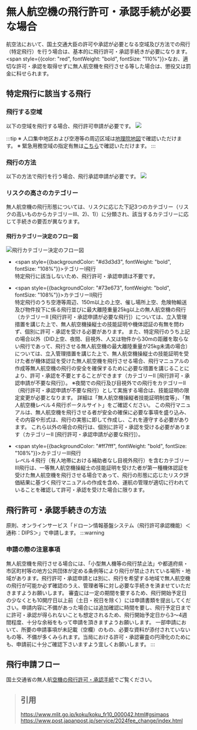 # 無人航空機の飛行許可・承認手続が必要な場合

航空法において、国土交通大臣の許可や承認が必要となる空域及び方法での飛行（特定飛行）を行う場合は、基本的に飛行許可・承認手続きが必要になります。   
<span style={{color: "red", fontWeight: "bold", fontSize: "110%"}}>なお、適切な許可・承認を取得せずに無人航空機を飛行させる等した場合は、懲役又は罰金に科せられます。</span>   
## 特定飛行に該当する飛行
### 飛行する空域
以下の空域を飛行する場合、飛行許可申請が必要です。
![](https://www.mlit.go.jp/common/001486329.png)

:::tip
※ 人口集中地区および空港等の周辺区域は[地理院地図](https://maps.gsi.go.jp/#10/35.675705/139.750214/&base=std&ls=std%7Cdid2020%7Ckokuarea&blend=0&disp=111&lcd=kokuarea&vs=c1g1j0h0k0l0u0t0z0r0s0m0f1)で確認いただけます。
※ 緊急用務空域の指定有無は[こちら](https://www.mlit.go.jp/koku/koku_tk10_000003.html#alert)で確認いただけます。
:::
### 飛行の方法
以下の方法で飛行を行う場合、飛行承認申請が必要です。
![](https://www.mlit.go.jp/common/001520680.png)

### リスクの高さのカテゴリー
無人航空機の飛行形態については、リスクに応じた下記3つのカテゴリー（リスクの高いものからカテゴリーⅢ、2)、1)）に分類され、該当するカテゴリーに応じて手続きの要否が異なります。
#### 飛行カテゴリー決定のフロー図
![飛行カテゴリー決定のフロー図](https://www.mlit.go.jp/common/001582831.png)

- <span style={{backgroundColor: "#d3d3d3", fontWeight: "bold", fontSize: "108%"}}>テゴリーⅠ飛行</span>   
特定飛行に該当しないため、飛行許可・承認申請は不要です。   

- <span style={{backgroundColor: "#73e673", fontWeight: "bold", fontSize: "108%"}}>カテゴリーⅡ飛行</span>   
特定飛行のうち空港等周辺、150m以上の上空、催し場所上空、危険物輸送及び物件投下に係る飛行並びに最大離陸重量25kg以上の無人航空機の飛行（カテゴリーⅡ [飛行許可・承認申請が必要な飛行]）については、立入管理措置を講じた上で、無人航空機操縦士の技能証明や機体認証の有無を問わず、個別に許可・承認を受ける必要があります。
また、特定飛行のうち上記の場合以外（DID上空、夜間、目視外、人又は物件から30mの距離を取らない飛行であって、飛行させる無人航空機の最大離陸重量が25kg未満の場合）については、立入管理措置を講じた上で、無人航空機操縦士の技能証明を受けた者が機体認証を受けた無人航空機を飛行させる場合、飛行マニュアルの作成等無人航空機の飛行の安全を確保するために必要な措置を講じることにより、許可・承認を不要とすることができます（カテゴリーⅡ [飛行許可・承認申請が不要な飛行]）。
※夜間での飛行及び目視外での飛行をカテゴリーⅡ（飛行許可・承認申請が不要な飛行）として実施する場合は、技能証明の限定変更が必要となります。
詳細は「無人航空機操縦者技能証明制度等」、「無人航空機レベル４飛行ポータルサイト」をご確認ください。
この飛行マニュアルは、無人航空機を飛行させる者が安全の確保に必要な事項を盛り込み、その内容や形式は、飛行の実態に即して作成し、これを遵守する必要があります。
これら以外の場合の飛行は、個別に許可・承認を受ける必要があります（カテゴリーⅡ [飛行許可・承認申請が必要な飛行]）。   
- <span style={{backgroundColor: "#ff7fff", fontWeight: "bold", fontSize: "108%"}}>カテゴリーⅢ飛行</span>   
レベル４飛行（有人地帯における補助者なし目視外飛行）を含むカテゴリーⅢ飛行は、一等無人航空機操縦士の技能証明を受けた者が第一種機体認証を受けた無人航空機を飛行させる場合であって、飛行の形態に応じたリスク評価結果に基づく飛行マニュアルの作成を含め、運航の管理が適切に行われていることを確認して許可・承認を受けた場合に限ります。

## 飛行許可・承認手続きの方法
原則、オンラインサービス「ドローン情報基盤システム（飛行許可承認機能）＜通称：DIPS＞」で申請します。
:::warning
### 申請の際の注意事項
無人航空機を飛行させる場合には、「小型無人機等の飛行禁止法」や都道府県・市区町村等の地方公共団体が定める条例等により飛行が禁止されている場所・地域があります。飛行許可・承認申請とは別に、飛行を希望する地域で無人航空機の飛行が可能か必ず確認のうえ、管理者等に対し必要な手続きを済ませていただきますようお願いします。
審査には一定の期間を要するため、飛行開始予定日の少なくとも10開庁日以上前（土日・祝日を除く）には申請書類を提出してください。申請内容に不備があった場合には追加確認に時間を要し、飛行予定日までに許可・承認が得られないことも想定されるため、飛行開始予定日から3～4週間程度、十分な余裕をもって申請を頂きますようお願いします。
一部申請において、所要の申請事項が未記載（空欄）のもの、必要な資料が添付されていないもの等、不備が多くみられます。当局における許可・承認審査の円滑化のためにも、申請前に十分ご確認下さいますよう宜しくお願いします。
:::

## 飛行申請フロー
国土交通省の無人航[空機の飛行許可・承認手続](https://www.mlit.go.jp/koku/koku_fr10_000042.html#gsimaps)でご覧ください。

> ## 引用   
> https://www.mlit.go.jp/koku/koku_fr10_000042.html#gsimaps
> https://www.post.japanpost.jp/service/2024fee_change/index.html
